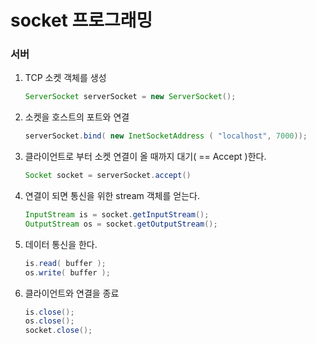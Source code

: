 # socket 프로그래밍

### 서버

1. TCP 소켓 객체를 생성

   ```java
   ServerSocket serverSocket = new ServerSocket();
   ```

2. 소켓을 호스트의 포트와 연결

   ```java
   serverSocket.bind( new InetSocketAddress ( "localhost", 7000));
   ```

3. 클라이언트로 부터 소켓 연결이 올 때까지 대기( == Accept )한다.

   ```java
   Socket socket = serverSocket.accept()
   ```

4. 연결이 되면 통신을 위한 stream 객체를 얻는다.

   ```java
   InputStream is = socket.getInputStream();
   OutputStream os = socket.getOutputStream();
   ```

5. 데이터 통신을 한다.

   ```java
   is.read( buffer );
   os.write( buffer );
   ```

6. 클라이언트와 연결을 종료

   ```java
   is.close();
   os.close();
   socket.close();
   ```

   

